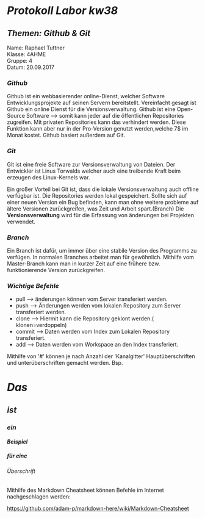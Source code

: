 
# *Protokoll Labor kw38*
## *Themen: Github & Git*

Name: Raphael Tuttner    
Klasse: 4AHME    
Gruppe: 4  
Datum: 20.09.2017

### *Github*
Github ist ein webbasierender online-Dienst, welcher Software
Entwicklungsprojekte auf seinen Servern bereitstellt. Vereinfacht gesagt ist Github ein online Dienst 
für die Versionsverwaltung. Github ist eine Open-Source Software --> somit kann jeder auf die öffentlichen 
Repositories zugreifen. Mit privaten Repositories kann das verhindert werden. Diese Funktion kann aber
nur in der Pro-Version genutzt werden,welche 7$ im Monat kostet. Github basiert außerdem auf Git.

### *Git*
Git ist eine freie Software zur Versionsverwaltung von Dateien. Der Entwickler ist Linus Torwalds 
welcher auch eine treibende Kraft beim erzeugen des Linux-Kernels war.

Ein großer Vorteil bei Git ist, dass die lokale Versionsverwaltung auch offline verfügbar ist.
Die Repositories werden lokal gespeichert.
Sollte sich auf einer neuen Version ein Bug befinden, kann man ohne weitere probleme auf ältere
Versionen zurückgreifen, was Zeit und Arbeit spart.(Branch)
Die **Versionsverwaltung** wird für die Erfassung von änderungen bei Projekten verwendet.

### *Branch*
Ein Branch ist dafür, um immer über eine stabile Version des Programms zu verfügen.
In normalen Branches arbeitet man für gewöhnlich.
Mithilfe vom Master-Branch kann man in kurzer Zeit auf eine frühere bzw. funktionierende Version zurückgreifen.


### *Wichtige Befehle*
* pull --> änderungen können vom Server transferiert werden.    
* push --> Änderungen werden vom lokalen Repository zum Server transferiert werden.    
* clone --> Hiermit kann die Repository geklont werden.( klonen=verdoppeln)    
* commit --> Daten werden vom Index zum Lokalen Repository transferiert.    
* add --> Daten werden vom Workspace an den Index transferiert.
    
Mithilfe von '#' können je nach Anzahl der 'Kanalgitter' Hauptüberschriften und unterüberschriften gemacht werden.
Bsp. 

   # *Das*
   ## *ist*  
   ### *ein*
   #### *Beispiel*
   ##### *für eine*
   ###### *Überschrift*

Mithilfe des Markdown Cheatsheet können Befehle im Internet nachgeschlagen werden:  

https://github.com/adam-p/markdown-here/wiki/Markdown-Cheatsheet
